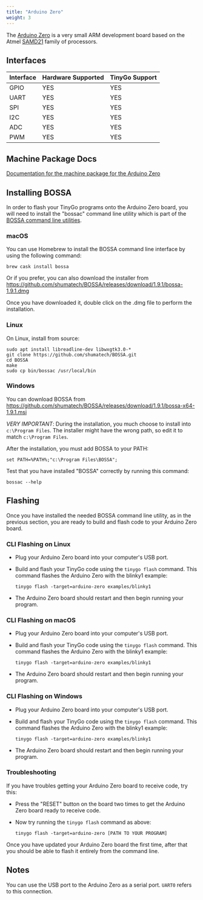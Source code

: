 ```yaml
---
title: "Arduino Zero"
weight: 3
---
```


The [Arduino Zero](https://store.arduino.cc/arduino-zero) is a very small ARM development board based on the Atmel [SAMD21](https://www.microchip.com/wwwproducts/en/ATSAMD21G18) family of processors.

## Interfaces

| Interface | Hardware Supported | TinyGo Support |
| --------- | ------------- | ----- |
| GPIO      | YES | YES |
| UART      | YES | YES |
| SPI      | YES | YES |
| I2C      | YES | YES |
| ADC      | YES | YES |
| PWM      | YES | YES |

## Machine Package Docs

[Documentation for the machine package for the Arduino Zero](../machine/arduino-zero)

## Installing BOSSA

In order to flash your TinyGo programs onto the Arduino Zero board, you will need to install the "bossac" command line utility which is part of the [BOSSA command line utilities](https://github.com/shumatech/BOSSA).

### macOS

You can use Homebrew to install the BOSSA command line interface by using the following command:

```shell
brew cask install bossa
```

Or if you  prefer, you can also download the installer from https://github.com/shumatech/BOSSA/releases/download/1.9.1/bossa-1.9.1.dmg

Once you have downloaded it, double click on the .dmg file to perform the installation.

### Linux

On Linux, install from source:

```shell
sudo apt install libreadline-dev libwxgtk3.0-* 
git clone https://github.com/shumatech/BOSSA.git
cd BOSSA
make
sudo cp bin/bossac /usr/local/bin
```

### Windows

You can download BOSSA from https://github.com/shumatech/BOSSA/releases/download/1.9.1/bossa-x64-1.9.1.msi

*VERY IMPORTANT*: During the installation, you much choose to install into `c:\Program Files`. The installer might have the wrong path, so edit it to match  `c:\Program Files`.

After the installation, you must add BOSSA to your PATH:

```shell
set PATH=%PATH%;"c:\Program Files\BOSSA";
```

Test that you have installed "BOSSA" correctly by running this command:

```shell
bossac --help
```

## Flashing

Once you have installed the needed BOSSA command line utility, as in the previous section, you are ready to build and flash code to your Arduino Zero board.

### CLI Flashing on Linux

- Plug your Arduino Zero board into your computer's USB port.
- Build and flash your TinyGo code using the `tinygo flash` command. This command flashes the Arduino Zero with the blinky1 example:

    ```
    tinygo flash -target=arduino-zero examples/blinky1
    ```

- The Arduino Zero board should restart and then begin running your program.

### CLI Flashing on macOS

- Plug your Arduino Zero board into your computer's USB port.
- Build and flash your TinyGo code using the `tinygo flash` command. This command flashes the Arduino Zero with the blinky1 example:

    ```
    tinygo flash -target=arduino-zero examples/blinky1
    ```

- The Arduino Zero board should restart and then begin running your program.

### CLI Flashing on Windows

- Plug your Arduino Zero board into your computer's USB port.
- Build and flash your TinyGo code using the `tinygo flash` command. This command flashes the Arduino Zero with the blinky1 example:

    ```
    tinygo flash -target=arduino-zero examples/blinky1
    ```

- The Arduino Zero board should restart and then begin running your program.

### Troubleshooting

If you have troubles getting your Arduino Zero board to receive code, try this:

- Press the "RESET" button on the board two times to get the Arduino Zero board ready to receive code.
- Now try running the `tinygo flash` command as above:

    ```shell
    tinygo flash -target=arduino-zero [PATH TO YOUR PROGRAM]
    ```

Once you have updated your Arduino Zero board the first time, after that you should be able to flash it entirely from the command line.

## Notes

You can use the USB port to the Arduino Zero as a serial port. `UART0` refers to this connection.
